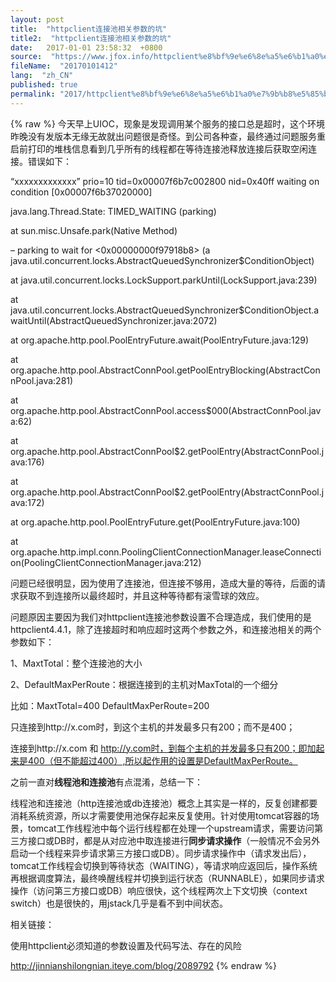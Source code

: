 ```yaml
---
layout: post
title:  "httpclient连接池相关参数的坑"
title2:  "httpclient连接池相关参数的坑"
date:   2017-01-01 23:58:32  +0800
source:  "https://www.jfox.info/httpclient%e8%bf%9e%e6%8e%a5%e6%b1%a0%e7%9b%b8%e5%85%b3%e5%8f%82%e6%95%b0%e7%9a%84%e5%9d%91.html"
fileName:  "20170101412"
lang:  "zh_CN"
published: true
permalink: "2017/httpclient%e8%bf%9e%e6%8e%a5%e6%b1%a0%e7%9b%b8%e5%85%b3%e5%8f%82%e6%95%b0%e7%9a%84%e5%9d%91.html"
---
```

{% raw %}
今天早上UIOC，现象是发现调用某个服务的接口总是超时，这个环境昨晚没有发版本无缘无故就出问题很是奇怪。到公司各种查，最终通过问题服务重启前打印的堆栈信息看到几乎所有的线程都在等待连接池释放连接后获取空闲连接。错误如下：

“xxxxxxxxxxxxx” prio=10 tid=0x00007f6b7c002800 nid=0x40ff waiting on condition [0x00007f6b37020000]

java.lang.Thread.State: TIMED_WAITING (parking)

at sun.misc.Unsafe.park(Native Method)

– parking to wait for <0x00000000f97918b8> (a java.util.concurrent.locks.AbstractQueuedSynchronizer$ConditionObject)

at java.util.concurrent.locks.LockSupport.parkUntil(LockSupport.java:239)

at java.util.concurrent.locks.AbstractQueuedSynchronizer$ConditionObject.awaitUntil(AbstractQueuedSynchronizer.java:2072)

at org.apache.http.pool.PoolEntryFuture.await(PoolEntryFuture.java:129)

at org.apache.http.pool.AbstractConnPool.getPoolEntryBlocking(AbstractConnPool.java:281)

at org.apache.http.pool.AbstractConnPool.access$000(AbstractConnPool.java:62)

at org.apache.http.pool.AbstractConnPool$2.getPoolEntry(AbstractConnPool.java:176)

at org.apache.http.pool.AbstractConnPool$2.getPoolEntry(AbstractConnPool.java:172)

at org.apache.http.pool.PoolEntryFuture.get(PoolEntryFuture.java:100)

at org.apache.http.impl.conn.PoolingClientConnectionManager.leaseConnection(PoolingClientConnectionManager.java:212)

问题已经很明显，因为使用了连接池，但连接不够用，造成大量的等待，后面的请求获取不到连接所以最终超时，并且这种等待都有滚雪球的效应。

问题原因主要因为我们对httpclient连接池参数设置不合理造成，我们使用的是httpclient4.4.1，除了连接超时和响应超时这两个参数之外，和连接池相关的两个参数如下：

1、MaxtTotal：整个连接池的大小

2、DefaultMaxPerRoute：根据连接到的主机对MaxTotal的一个细分

比如：MaxtTotal=400 DefaultMaxPerRoute=200

只连接到http://x.com时，到这个主机的并发最多只有200；而不是400；

连接到http://x.com 和 http://y.com时，到每个主机的并发最多只有200；即加起来是400（但不能超过400）,所以起作用的设置是DefaultMaxPerRoute。

之前一直对**线程池和连接池**有点混淆，总结一下：

线程池和连接池（http连接池或db连接池）概念上其实是一样的，反复创建都要消耗系统资源，所以才需要使用池保存起来反复使用。针对使用tomcat容器的场景，tomcat工作线程池中每个运行线程都在处理一个upstream请求，需要访问第三方接口或DB时，都是从对应池中取连接进行**同步请求操作**（一般情况不会另外启动一个线程来异步请求第三方接口或DB）。同步请求操作中（请求发出后），tomcat工作线程会切换到等待状态（WAITING），等请求响应返回后，操作系统再根据调度算法，最终唤醒线程并切换到运行状态（RUNNABLE），如果同步请求操作（访问第三方接口或DB）响应很快，这个线程两次上下文切换（context switch）也是很快的，用jstack几乎是看不到中间状态。

相关链接：

使用httpclient必须知道的参数设置及代码写法、存在的风险

http://jinnianshilongnian.iteye.com/blog/2089792
{% endraw %}